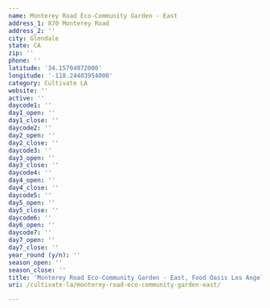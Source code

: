 ```yaml
---
name: Monterey Road Eco-Community Garden - East
address_1: 870 Monterey Road
address_2: ''
city: Glendale
state: CA
zip: ''
phone: ''
latitude: '34.15704972000'
longitude: '-118.24403954000'
category: Cultivate LA
website: ''
active: ''
daycode1: ''
day1_open: ''
day1_close: ''
daycode2: ''
day2_open: ''
day2_close: ''
daycode3: ''
day3_open: ''
day3_close: ''
daycode4: ''
day4_open: ''
day4_close: ''
daycode5: ''
day5_open: ''
day5_close: ''
daycode6: ''
day6_open: ''
daycode7: ''
day7_open: ''
day7_close: ''
year_round (y/n): ''
season_open: ''
season_close: ''
title: 'Monterey Road Eco-Community Garden - East, Food Oasis Los Angeles'
uri: /cultivate-la/monterey-road-eco-community-garden-east/

---
```

